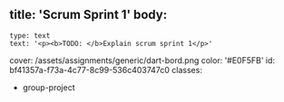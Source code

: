 title: 'Scrum Sprint 1'
body:
  -
    type: text
    text: '<p><b>TODO: </b>Explain scrum sprint 1</p>'
cover: /assets/assignments/generic/dart-bord.png
color: '#E0F5FB'
id: bf41357a-f73a-4c77-8c99-536c403747c0
classes:
  - group-project

